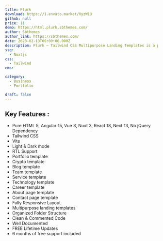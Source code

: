 ```yaml
---
title: Plurk
download: https://1.envato.market/VyzW13
github: null
price: 11
demo: https://html.plurk.sbthemes.com/
author: Sbthemes
author_link: https://sbthemes.com/
date: 2023-02-13T00:00:00.000Z
description: Plurk – Tailwind CSS Multipurpose Landing Templates is a powerful multipurpose landing templates based on Tailwind CSS framework.
ssg:
  - Nuxtjs
css:
  - Tailwind
cms:

category:
  - Business
  - Portfolio

draft: false
---
```


## Key Features :

- Pure HTML 5, Angular 15, Vue 3, Nuxt 3, React 18, Next 13, No jQuery Dependency
- Tailwind CSS
- Vite
- Light & Dark mode
- RTL Support
- Portfolio template
- Crypto template
- Blog template
- Team template
- Service template
- Technology template
- Career template
- About page template
- Contact page template
- Fully Responsive Layout
- Multipurpose landing templates
- Organized Folder Structure
- Clean & Commented Code
- Well Documented
- FREE Lifetime Updates
- 6 months of free support included
